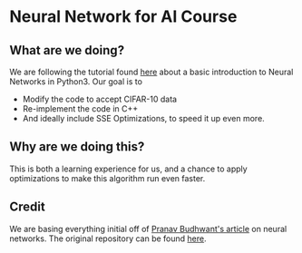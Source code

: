 # Neural Network for AI Course

## What are we doing?
We are following the tutorial found [here](https://medium.com/binaryandmore/beginners-guide-to-deriving-and-implementing-backpropagation-e3c1a5a1e536) about a basic introduction to Neural Networks in Python3. Our goal is to
- Modify the code to accept CIFAR-10 data
- Re-implement the code in C++
- And ideally include SSE Optimizations, to speed it up even more.

## Why are we doing this?
This is both a learning experience for us, and a chance to apply optimizations to make this algorithm run even faster.

## Credit
We are basing everything initial off of [Pranav Budhwant's article](https://medium.com/binaryandmore/beginners-guide-to-deriving-and-implementing-backpropagation-e3c1a5a1e536) on neural networks. The original repository can be found [here](https://github.com/pranavbudhwant/backpropagation-in-numpy).
